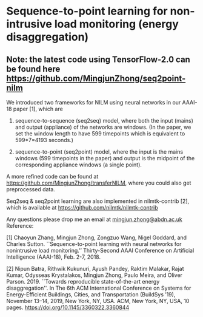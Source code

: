 # Sequence-to-point learning for non-intrusive load monitoring (energy disaggregation)

## Note: the latest code using TensorFlow-2.0 can be found here https://github.com/MingjunZhong/seq2point-nilm ##

We introduced two frameworks for NILM using neural networks in our AAAI-18 paper [1], which are

1. sequence-to-sequence (seq2seq) model, where both the input (mains) and output (appliance) of the networks are windows. (In the paper, we set the window length to have 599 timepoints which is equivalent to 599*7=4193 seconds.)

2. sequence-to-point (seq2point) model, where the input is the mains windows (599 timepoints in the paper) and output is the midpoint of the corresponding appliance windows (a single point).

A more refined code can be found at https://github.com/MingjunZhong/transferNILM, where you could also get preprocessed data.

Seq2seq & seq2point learning are also implemented in nilmtk-contrib [2], which is available at https://github.com/nilmtk/nilmtk-contrib

Any questions please drop me an email at mingjun.zhong@abdn.ac.uk
Reference:

[1] Chaoyun Zhang, Mingjun Zhong, Zongzuo Wang, Nigel Goddard, and Charles Sutton. ``Sequence-to-point learning with neural networks for nonintrusive load monitoring.’’ Thirty-Second AAAI Conference on Artificial Intelligence (AAAI-18), Feb. 2-7, 2018.

[2] Nipun Batra, Rithwik Kukunuri, Ayush Pandey, Raktim Malakar, Rajat Kumar, Odysseas Krystalakos, Mingjun Zhong, Paulo Meira, and Oliver
Parson. 2019. ``Towards reproducible state-of-the-art energy disaggregation''. In The 6th ACM International Conference on Systems for Energy-Efficient Buildings, Cities, and Transportation (BuildSys ’19), November 13–14, 2019, New York, NY, USA. ACM, New York, NY, USA, 10 pages. https://doi.org/10.1145/3360322.3360844
